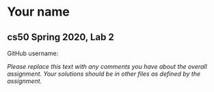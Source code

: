 # Your name
## cs50 Spring 2020, Lab 2

GitHub username:

*Please replace this text with any comments you have about the overall assignment.  Your solutions should be in other files as defined by the assignment.*
